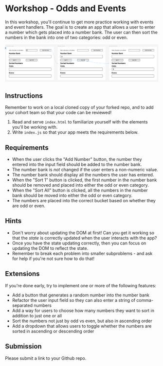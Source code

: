 # Workshop - Odds and Events

In this workshop, you'll continue to get more practice working with events and event handlers. The goal is to create an app that allows a user to enter a number which gets placed into a number bank. The user can then sort the numbers in the bank into one of two categories: odd or even.

![Preview of the app: a user types 9 into the input field and clicks a button to add it to a number bank. The user then clicks the "Sort 1" button. The 9 is moved from the number bank into the "odd" category.](odds_and_events-example_flow.png)

## Instructions

Remember to work on a local cloned copy of your forked repo, and to add your cohort team so that your code can be reviewed!

1. Read and serve `index.html` to familiarize yourself with the elements you'll be working with.
1. Write `index.js` so that your app meets the requirements below.

## Requirements

- When the user clicks the "Add Number" button, the number they entered into the input field should be added to the number bank.
- The number bank is _not_ changed if the user enters a non-numeric value.
- The number bank should display all the numbers the user has entered.
- When the "Sort 1" button is clicked, the first number in the number bank should be removed and placed into either the odd or even category.
- When the "Sort All" button is clicked, all the numbers in the number bank should be moved into either the odd or even category.
- The numbers are placed into the correct bucket based on whether they are odd or even.

## Hints

- Don't worry about updating the DOM at first! Can you get it working so that the _state_ is correctly updated when the user interacts with the app?
- Once you have the state updating correctly, then you can focus on updating the DOM to reflect the state.
- Remember to break each problem into smaller subproblems - and ask for help if you're not sure how to do that!

## Extensions

If you're done early, try to implement one or more of the following features:

- Add a button that generates a random number into the number bank
- Refactor the user input field so they can also enter a string of comma-separated numbers
- Add a way for users to choose how many numbers they want to sort in addition to just one or all
- Sort the numbers not just by odd vs even, but also in ascending order
- Add a dropdown that allows users to toggle whether the numbers are sorted in ascending or descending order

## Submission

Please submit a link to your Github repo.
